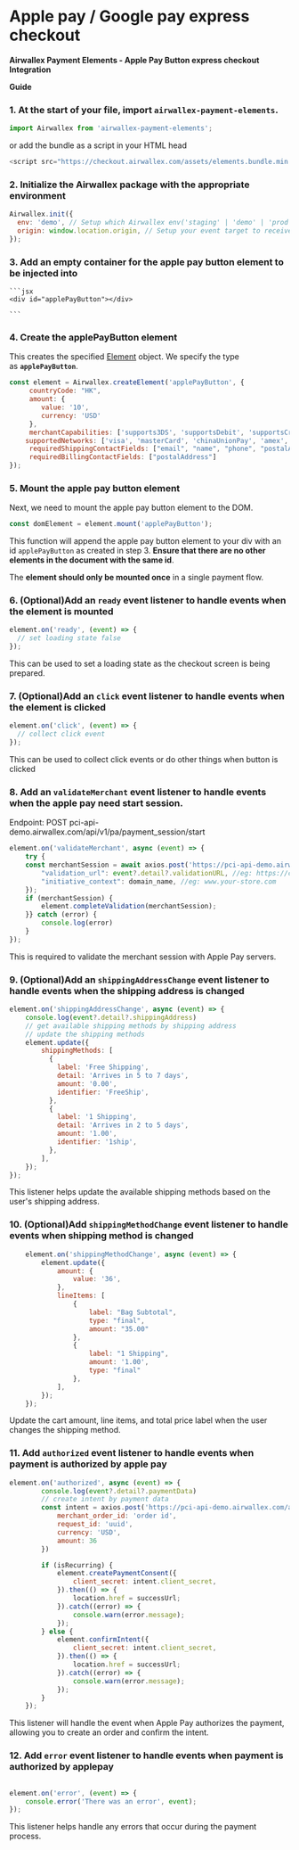 # Apple pay / Google pay express checkout

**Airwallex Payment Elements - Apple Pay Button express checkout Integration**

**Guide**

### 1. At the start of your file, import `airwallex-payment-elements`.
```js
import Airwallex from 'airwallex-payment-elements';
```

or add the bundle as a script in your HTML head
```js
<script src="https://checkout.airwallex.com/assets/elements.bundle.min.js"></script>
```

### 2. Initialize the Airwallex package with the appropriate environment

```jsx
Airwallex.init({
  env: 'demo', // Setup which Airwallex env('staging' | 'demo' | 'prod') to integrate with
  origin: window.location.origin, // Setup your event target to receive the browser events message
});
```

### 3. **Add an empty container for the apple pay button element to be injected into**
    
    ```jsx
    <div id="applePayButton"></div>
    
    ```
    
### 4. Create the applePayButton element

This creates the specified [Element](https://github.com/airwallex/airwallex-payment-demo/blob/master/docs#Element) object. We specify the type as **`applePayButton`**.

```jsx
const element = Airwallex.createElement('applePayButton', {
	 countryCode: "HK",
     amount: {
        value: '10',
        currency: 'USD'
     },
     merchantCapabilities: ['supports3DS', 'supportsDebit', 'supportsCredit', 'supportsEMV'],
    supportedNetworks: ['visa', 'masterCard', 'chinaUnionPay', 'amex', 'discover']
	 requiredShippingContactFields: ["email", "name", "phone", "postalAddress"], // you can pass any combination of the four fields, if the order does not requires shipping, you can just pass the email and phone
	 requiredBillingContactFields: ["postalAddress"]
});
```

### 5. Mount the apple pay button element

Next, we need to mount the apple pay button element to the DOM.

```jsx
const domElement = element.mount('applePayButton');
```

This function will append the apple pay button element to your div with an id `applePayButton` as created in step 3. **Ensure that there are no other elements in the document with the same id**.

The **element should only be mounted once** in a single payment flow.

### 6. (Optional)Add an `ready` event listener to handle events when the element is mounted 

```jsx
element.on('ready', (event) => {
  // set loading state false
});
```

This can be used to set a loading state as the checkout screen is being prepared.

### 7. (Optional)Add an `click` event listener to handle events when the element is clicked

```jsx
element.on('click', (event) => {
  // collect click event
});
```

This can be used to collect click events or do other things when button is clicked

### 8. Add an `validateMerchant` event listener to handle events when the apple pay need start session.
Endpoint: POST pci-api-demo.airwallex.com/api/v1/pa/payment_session/start
```jsx
element.on('validateMerchant', async (event) => {
    try {
	const merchantSession = await axios.post('https://pci-api-demo.airwallex.com/api/v1/pa/payment_session/start', {
        "validation_url": event?.detail?.validationURL, //eg: https://cn-apple-pay-gateway.apple.com/paymentservices/startSession
        "initiative_context": domain_name, //eg: www.your-store.com
    });
	if (merchantSession) {
		element.completeValidation(merchantSession);
	}} catch (error) {
        console.log(error)
    }
});
```

This is required to validate the merchant session with Apple Pay servers.

### 9. (Optional)Add an `shippingAddressChange` event listener to handle events when the shipping address is changed

```jsx
element.on('shippingAddressChange', async (event) => {
	console.log(event?.detail?.shippingAddress)
	// get available shipping methods by shipping address
	// update the shipping methods
    element.update({
		shippingMethods: [
          {
            label: 'Free Shipping',
            detail: 'Arrives in 5 to 7 days',
            amount: '0.00',
            identifier: 'FreeShip',
          },
          {
            label: '1 Shipping',
            detail: 'Arrives in 2 to 5 days',
            amount: '1.00',
            identifier: '1ship',
          },
        ],
	});
});
```

This listener helps update the available shipping methods based on the user's shipping address.

### 10. (Optional)Add `shippingMethodChange` event listener to handle events when shipping method is changed

```jsx
	element.on('shippingMethodChange', async (event) => {
        element.update({
            amount: {
                value: '36',
            },
            lineItems: [
                {
                    label: "Bag Subtotal",
                    type: "final",
                    amount: "35.00"
                },
                {
                    label: "1 Shipping",
                    amount: '1.00',
                    type: "final"
                },
            ],
        });
	});
```

Update the cart amount, line items, and total price label when the user changes the shipping method.

### 11. Add `authorized` event listener to handle events when payment is authorized by apple pay

```jsx
element.on('authorized', async (event) => {
		console.log(event?.detail?.paymentData)
		// create intent by payment data
		const intent = axios.post('https://pci-api-demo.airwallex.com/api/v1/pa/payment_intents/create', {
            merchant_order_id: 'order id',
            request_id: 'uuid',
            currency: 'USD',
            amount: 36
        })

		if (isRecurring) {
            element.createPaymentConsent({
                client_secret: intent.client_secret,
            }).then(() => {
                location.href = successUrl;
            }).catch((error) => {
                console.warn(error.message);
            });
        } else {
            element.confirmIntent({
                client_secret: intent.client_secret,
            }).then(() => {
                location.href = successUrl;
            }).catch((error) => {
                console.warn(error.message);
            });
        }
	});
```

This listener will handle the event when Apple Pay authorizes the payment, allowing you to create an order and confirm the intent.

### 12. Add `error` event listener to handle events when payment is authorized by applepay

```jsx

element.on('error', (event) => {
	console.error('There was an error', event);
});
```

This listener helps handle any errors that occur during the payment process.